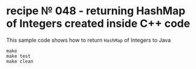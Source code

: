 # recipe № 048 - returning HashMap of Integers created inside C++ code

This sample code shows how to return `HashMap` of Integers to Java

    make 
    make test
    make clean
